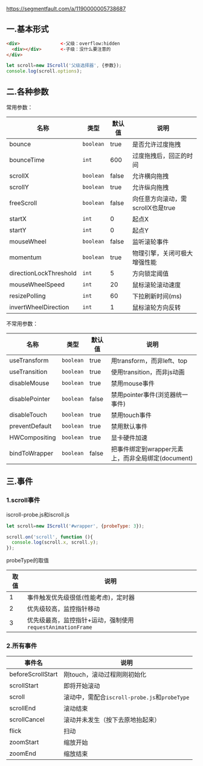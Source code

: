 https://segmentfault.com/a/1190000005738687

## 一.基本形式 ##

```HTML
<div>               <-父级：overflow:hidden
  <div></div>       <-子级：没什么要注意的
</div>
```

```javascript
let scroll=new IScroll('父级选择器', {参数});
console.log(scroll.options);
```

## 二.各种参数 ##
常用参数：

|名称|类型|默认值|说明|
|---|---|---|---|
|bounce|`boolean`|true|是否允许过度拖拽|
|bounceTime|`int`|600|过度拖拽后，回正的时间|
|scrollX|`boolean`|false|允许横向拖拽|
|scrollY|`boolean`|true|允许纵向拖拽|
|freeScroll|`boolean`|false|向任意方向滚动，需scrollX也是true|
|startX|`int`|0|起点X|
|startY|`int`|0|起点Y|
|mouseWheel|`boolean`|false|监听滚轮事件|
|momentum|`boolean`|true|物理引擎，关闭可极大增强性能|
|directionLockThreshold|`int`|5|方向锁定阈值|
|mouseWheelSpeed|`int`|20|鼠标滚轮滚动速度|
|resizePolling|`int`|60|下拉刷新时间(ms)|
|invertWheelDirection|`int`|1|鼠标滚轮方向反转|


不常用参数：

|名称|类型|默认值|说明|
|---|---|---|---|
|useTransform|`boolean`|true|用transform，而非left、top|
|useTransition|`boolean`|true|使用transition，而非js动画|
|disableMouse|`boolean`|true|禁用mouse事件|
|disablePointer|`boolean`|false|禁用pointer事件(浏览器统一事件)|
|disableTouch|`boolean`|true|禁用touch事件|
|preventDefault|`boolean`|true|禁用默认事件|
|HWCompositing|`boolean`|true|显卡硬件加速|
|bindToWrapper|`boolean`|false|把事件绑定到wrapper元素上，而非全局绑定(document)|

## 三.事件 ##

### 1.scroll事件 ###
iscroll-probe.js和iscroll.js

```javascript
let scroll=new IScroll('#wrapper', {probeType: 3});

scroll.on('scroll', function (){
  console.log(scroll.x, scroll.y);
});
```

probeType的取值

|取值|说明|
|---|---|
|1|事件触发优先级很低(性能考虑)，定时器|
|2|优先级较高，监控指针移动|
|3|优先级最高，监控指针+运动，强制使用`requestAnimationFrame`|

### 2.所有事件 ###

|事件名|说明|
|---|---|
|beforeScrollStart|刚touch，滚动过程刚刚初始化|
|scrollStart|即将开始滚动|
|scroll|滚动中，需配合`iscroll-probe.js`和`probeType`|
|scrollEnd|滚动结束|
|scrollCancel|滚动并未发生（按下去原地抬起来）|
|flick|扫动|
|zoomStart|缩放开始|
|zoomEnd|缩放结束|
